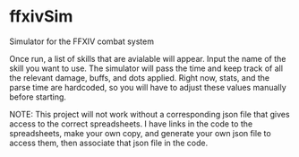 # ffxivSim
Simulator for the FFXIV combat system

Once run, a list of skills that are avialable will appear. Input the name of the skill you want to use. The simulator will pass the time and keep track of all the relevant damage, buffs, and dots applied. Right now, stats, and the parse time are hardcoded, so you will have to adjust these values manually before starting.

NOTE: This project will not work without a corresponding json file that gives access to the correct spreadsheets. I have links in the code to the spreadsheets, make your own copy, and generate your own json file to access them, then associate that json file in the code.